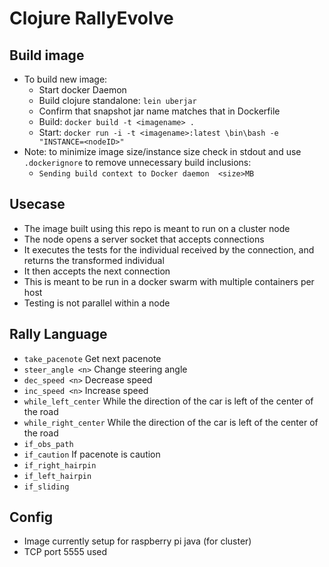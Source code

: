 # Clojure RallyEvolve

## Build image
- To build new image:
  - Start docker Daemon
  - Build clojure standalone: ```lein uberjar```
  - Confirm that snapshot jar name matches that in Dockerfile
  - Build: ```docker build -t <imagename> .```
  - Start: ```docker run -i -t <imagename>:latest \bin\bash -e "INSTANCE=<nodeID>"```
- Note: to minimize image size/instance size check in stdout and use ```.dockerignore``` to remove unnecessary build inclusions:
  - ```Sending build context to Docker daemon  <size>MB```

## Usecase
- The image built using this repo is meant to run on a cluster node
- The node opens a server socket that accepts connections
- It executes the tests for the individual received by the connection, and returns the transformed individual
- It then accepts the next connection
- This is meant to be run in a docker swarm with multiple containers per host
- Testing is not parallel within a node

## Rally Language
- ```take_pacenote```  Get next pacenote
- ```steer_angle <n>```  Change steering angle
- ```dec_speed <n>```   Decrease speed
- ```inc_speed <n>```   Increase speed
- ```while_left_center``` While the direction of the car is left of the center of the road
- ```while_right_center``` While the direction of the car is left of the center of the road
- ```if_obs_path```
- ```if_caution```  If pacenote is caution
- ```if_right_hairpin```
- ```if_left_hairpin```
- ```if_sliding```

## Config
- Image currently setup for raspberry pi java (for cluster)
- TCP port 5555 used
